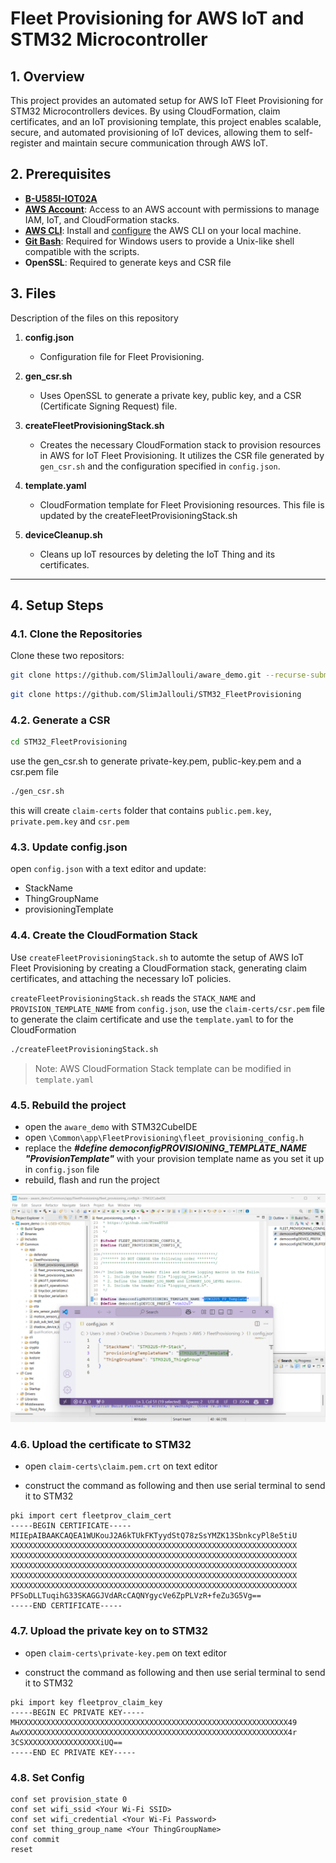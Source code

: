 
# Fleet Provisioning for AWS IoT and STM32 Microcontroller

## 1. Overview
This project provides an automated setup for AWS IoT Fleet Provisioning for STM32 Microcontrollers devices. By using CloudFormation, claim certificates, and an IoT provisioning template, this project enables scalable, secure, and automated provisioning of IoT devices, allowing them to self-register and maintain secure communication through AWS IoT.

## 2. Prerequisites
- **[B-U585I-IOT02A](https://www.st.com/en/evaluation-tools/b-u585i-iot02a.html)**
- **[AWS Account](https://aws.amazon.com/)**: Access to an AWS account with permissions to manage IAM, IoT, and CloudFormation stacks.
- **[AWS CLI](https://docs.aws.amazon.com/cli/latest/userguide/getting-started-install.html)**: Install and [configure](https://docs.aws.amazon.com/cli/latest/userguide/getting-started-quickstart.html) the AWS CLI on your local machine.
- **[Git Bash](https://git-scm.com/downloads)**: Required for Windows users to provide a Unix-like shell compatible with the scripts.
- **OpenSSL**: Required to generate keys and CSR file

## 3. Files
Description of the files on this repository
1. **config.json**
   - Configuration file for Fleet Provisioning.

2. **gen_csr.sh**
   - Uses OpenSSL to generate a private key, public key, and a CSR (Certificate Signing Request) file.

3. **createFleetProvisioningStack.sh**
   - Creates the necessary CloudFormation stack to provision resources in AWS for IoT Fleet Provisioning. It utilizes the CSR file generated by `gen_csr.sh` and the configuration specified in `config.json`.

5. **template.yaml**
   - CloudFormation template for Fleet Provisioning resources. This file is updated by the createFleetProvisioningStack.sh

6. **deviceCleanup.sh**
   - Cleans up IoT resources by deleting the IoT Thing and its certificates.

---

## 4. Setup Steps

### 4.1. Clone the Repositories
Clone these two repositors:

```bash
git clone https://github.com/SlimJallouli/aware_demo.git --recurse-submodules
```
```bash
git clone https://github.com/SlimJallouli/STM32_FleetProvisioning
```

### 4.2. Generate a CSR
```bash
cd STM32_FleetProvisioning
```

use the gen_csr.sh to generate private-key.pem,  public-key.pem and a csr.pem file

```bash
./gen_csr.sh
```

this will create `claim-certs` folder that contains `public.pem.key`, `private.pem.key` and `csr.pem`

### 4.3. Update config.json
open `config.json` with a text editor and update:
- StackName
- ThingGroupName
- provisioningTemplate

### 4.4. Create the CloudFormation Stack
Use `createFleetProvisioningStack.sh` to automte the setup of AWS IoT Fleet Provisioning by creating a CloudFormation stack, generating claim certificates, and attaching the necessary IoT policies.

`createFleetProvisioningStack.sh` reads the `STACK_NAME` and `PROVISION_TEMPLATE_NAME` from `config.json`, use the `claim-certs/csr.pem` file to generate the claim certificate and use the `template.yaml` to for the CloudFormation

```bash
./createFleetProvisioningStack.sh
```
> Note: AWS CloudFormation Stack template can be modified in `template.yaml` 

### 4.5. Rebuild the project
- open the `aware_demo` with STM32CubeIDE
- open `\Common\app\FleetProvisioning\fleet_provisioning_config.h` 
- replace the ***#define democonfigPROVISIONING_TEMPLATE_NAME "ProvisionTemplate"*** with your provision template name as you set it up in `config.json` file
- rebuild, flash and run the project

![alt text](<Screenshot 2025-02-05 093504.png>)

### 4.6. Upload the certificate to STM32 
- open `claim-certs\claim.pem.crt` on text editor

- construct the command as following and then use serial terminal to send it to STM32
```
pki import cert fleetprov_claim_cert
-----BEGIN CERTIFICATE-----
MIIEpAIBAAKCAQEA1WUKouJ2A6kTUkFKTyydStQ78zSsYMZK13SbnkcyPl8e5tiU
XXXXXXXXXXXXXXXXXXXXXXXXXXXXXXXXXXXXXXXXXXXXXXXXXXXXXXXXXXXXXXXX
XXXXXXXXXXXXXXXXXXXXXXXXXXXXXXXXXXXXXXXXXXXXXXXXXXXXXXXXXXXXXXXX
XXXXXXXXXXXXXXXXXXXXXXXXXXXXXXXXXXXXXXXXXXXXXXXXXXXXXXXXXXXXXXXX
XXXXXXXXXXXXXXXXXXXXXXXXXXXXXXXXXXXXXXXXXXXXXXXXXXXXXXXXXXXXXXXX
XXXXXXXXXXXXXXXXXXXXXXXXXXXXXXXXXXXXXXXXXXXXXXXXXXXXXXXXXXXXXXXX
PFSoDLLTuqihG33SKAGGJVdARcCAQNYgycVe6ZpPLVzR+feZu3G5Vg==
-----END CERTIFICATE-----
```
### 4.7. Upload the private key on to STM32
- open `claim-certs\private-key.pem` on text editor

- construct the command as following and then use serial terminal to send it to STM32
```
pki import key fleetprov_claim_key
-----BEGIN EC PRIVATE KEY-----
MHXXXXXXXXXXXXXXXXXXXXXXXXXXXXXXXXXXXXXXXXXXXXXXXXXXXXXXXXXXXX49
AwXXXXXXXXXXXXXXXXXXXXXXXXXXXXXXXXXXXXXXXXXXXXXXXXXXXXXXXXXXXX4r
3CSXXXXXXXXXXXXXXXXXiUQ==
-----END EC PRIVATE KEY-----
```
### 4.8. Set Config

```
conf set provision_state 0
conf set wifi_ssid <Your Wi-Fi SSID>
conf set wifi_credential <Your Wi-Fi Password>
conf set thing_group_name <Your ThingGroupName>
conf commit
reset
```

